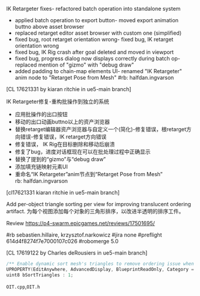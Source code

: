 IK Retargeter fixes- refactored batch operation into standalone system
- applied batch operation to export button- moved export animation buttno above asset browser
- replaced retarget editor asset browser with custom one (simplified)
- fixed bug, root retarget orientation wrong- fixed bug, IK retarget orientation wrong
- fixed bug, IK Rig crash after goal deleted and moved in viewport
- fixed bug, progress dialog now displays correctly during batch op- replaced mention of "gizmo" with "debug draw"
- added padding to chain-map elements UI- renamed "IK Retargeter" anim node to "Retarget Pose from Mesh"
#rb: halfdan.ingvarson

[CL 17621331 by kiaran ritchie in ue5-main branch]

IK Retargeter修复-重构批操作到独立的系统
- 应用批操作的出口按钮
- 移动的出口动画buttno以上的资产浏览器
- 替换retarget编辑器资产浏览器与自定义一个(简化)-修复错误，根retarget方向错误-修复错误，IK retarget方向错误
- 修复错误， IK Rig在目标删除和移动后崩溃
- 修复了bug，进度对话框现在可以在批处理过程中正确显示
- 替换了提到的“gizmo”与“debug draw”
- 添加填充链映射元素UI
- 重命名“IK Retargeter”anim节点到“Retarget Pose from Mesh”  
rb: halfdan.ingvarson  
 
[cl17621331 kiaran ritchie in ue5-main branch]  

Add per-object triangle sorting per view for improving translucent ordering artifact.
为每个视图添加每个对象的三角形排序，以改进半透明的排序工件。  

Review https://p4-swarm.epicgames.net/reviews/17501695/

#rb sebastien.hillaire, krzysztof.narkowicz
#jira none
#preflight 614d4f8274f7e7000107c026
#robomerge 5.0

[CL 17619122 by Charles deRousiers in ue5-main branch]

```C++
/** Enable dynamic sort mesh's triangles to remove ordering issue when redered with a translucent material */
UPROPERTY(EditAnywhere, AdvancedDisplay, BlueprintReadOnly, Category = Lighting, meta = (UIMin = "0", UIMax = "1", DisplayName = "Sort Triangles (Experimental)"))
uint8 bSortTriangles : 1;
```
`OIT.cpp`,`OIT.h`